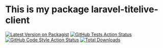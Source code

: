 # This is my package laravel-titelive-client

[![Latest Version on Packagist](https://img.shields.io/packagist/v/code16/laravel-titelive-client.svg?style=flat-square)](https://packagist.org/packages/code16/laravel-titelive-client)
[![GitHub Tests Action Status](https://img.shields.io/github/actions/workflow/status/code16/laravel-titelive-client/run-tests.yml?branch=main&label=tests&style=flat-square)](https://github.com/code16/laravel-titelive-client/actions?query=workflow%3Arun-tests+branch%3Amain)
[![GitHub Code Style Action Status](https://img.shields.io/github/actions/workflow/status/code16/laravel-titelive-client/fix-php-code-style-issues.yml?branch=main&label=code%20style&style=flat-square)](https://github.com/code16/laravel-titelive-client/actions?query=workflow%3A"Fix+PHP+code+style+issues"+branch%3Amain)
[![Total Downloads](https://img.shields.io/packagist/dt/code16/laravel-titelive-client.svg?style=flat-square)](https://packagist.org/packages/code16/laravel-titelive-client)
